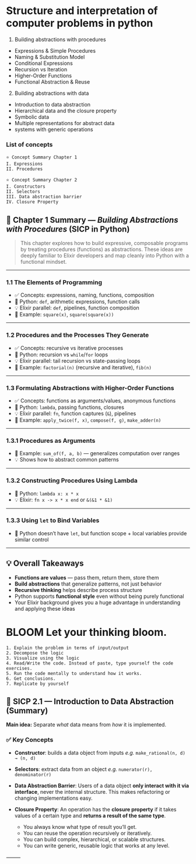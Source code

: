 # Structure and interpretation of computer problems in python

1. Building abstractions with procedures
 - Expressions & Simple Procedures
 - Naming & Substitution Model
 - Conditional Expressions
 - Recursion vs Iteration
 - Higher-Order Functions
 - Functional Abstraction & Reuse
2. Building abstractions with data
 - Introduction to data abstraction
 - Hierarchical data and the closure property
 - Symbolic data
 - Multiple representations for abstract data
 - systems with generic operations

### List of concepts

```
⭐️ Concept Summary Chapter 1
I. Expressions
II. Procedures

⭐️ Concept Summary Chapter 2
I. Constructors
II. Selectors
III. Data abstraction barrier
IV. Closure Property

```


## 📘 Chapter 1 Summary — *Building Abstractions with Procedures* (SICP in Python)

> This chapter explores how to build expressive, composable programs by treating procedures (functions) as abstractions. These ideas are deeply familiar to Elixir developers and map cleanly into Python with a functional mindset.

---

### 1.1 **The Elements of Programming**
- ✅ Concepts: expressions, naming, functions, composition
- 🐍 Python: `def`, arithmetic expressions, function calls
- 💡 Elixir parallel: `def`, pipelines, function composition
- 🧪 Example: `square(x)`, `square(square(x))`

---

### 1.2 **Procedures and the Processes They Generate**
- ✅ Concepts: recursive vs iterative processes
- 🐍 Python: recursion vs `while`/`for` loops
- 💡 Elixir parallel: tail recursion vs state-passing loops
- 🧪 Example: `factorial(n)` (recursive and iterative), `fib(n)`

---

### 1.3 **Formulating Abstractions with Higher-Order Functions**
- ✅ Concepts: functions as arguments/values, anonymous functions
- 🐍 Python: `lambda`, passing functions, closures
- 💡 Elixir parallel: `fn`, function captures (`&`), pipelines
- 🧪 Example: `apply_twice(f, x)`, `compose(f, g)`, `make_adder(n)`

---

### 1.3.1 **Procedures as Arguments**
- 🧪 Example: `sum_of(f, a, b)` — generalizes computation over ranges
- 💡 Shows how to abstract common patterns

---

### 1.3.2 **Constructing Procedures Using Lambda**
- 🐍 Python: `lambda x: x * x`
- 💡 Elixir: `fn x -> x * x end` or `&(&1 * &1)`

---

### 1.3.3 **Using `let` to Bind Variables**
- 📝 Python doesn’t have `let`, but function scope + local variables provide similar control

---

## 💡 Overall Takeaways
- **Functions are values** — pass them, return them, store them
- **Build abstractions** that generalize patterns, not just behavior
- **Recursive thinking** helps describe process structure
- Python supports **functional style** even without being purely functional
- Your Elixir background gives you a huge advantage in understanding and applying these ideas

# BLOOM Let your thinking bloom.

```
1. Explain the problem in terms of input/output
2. Decompose the logic
3. Visualize using the logic
4. Read/Write the code. Instead of paste, type yourself the code exercises.
5. Run the code mentally to understand how it works.
6. Get conclusions.
7. Replicate by yourself
```

## 🌿 SICP 2.1 — Introduction to Data Abstraction (Summary)

**Main idea:**
Separate *what* data means from *how* it is implemented.

### ✅ Key Concepts

- **Constructor**: builds a data object from inputs
  _e.g._ `make_rational(n, d) → (n, d)`

- **Selectors**: extract data from an object
  _e.g._ `numerator(r), denominator(r)`

- **Data Abstraction Barrier**:
  Users of a data object **only interact with it via interface**, never the internal structure.
  This makes refactoring or changing implementations easy.

- **Closure Property**:
  An operation has the **closure property** if it takes values of a certain type and **returns a result of the same type**.
  - You always know what type of result you’ll get.
  - You can reuse the operation recursively or iteratively.
  - You can build complex, hierarchical, or scalable structures.
  - You can write generic, reusable logic that works at any level.

⸻


